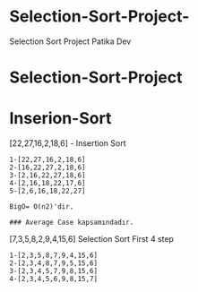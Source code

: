 # Selection-Sort-Project-
Selection Sort Project  Patika Dev
# Selection-Sort-Project

# Inserion-Sort

[22,27,16,2,18,6] - Insertion Sort

    1-[22,27,16,2,18,6] 
    2-[16,22,27,2,18,6] 
    3-[2,16,22,27,18,6] 
    4-[2,16,18,22,17,6] 
    5-[2,6,16,18,22,27] 

```
BigO= O(n2)'dir.
```
```
### Average Case kapsamındadır.
```
[7,3,5,8,2,9,4,15,6] Selection Sort First 4 step

    1-[2,3,5,8,7,9,4,15,6]
    2-[2,3,4,8,7,9,5,15,6]
    3-[2,3,4,5,7,9,8,15,6]
    4-[2,3,4,5,6,9,8,15,7]

